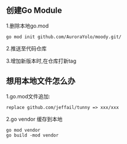 ## 创建Go Module

1.删除本地go.mod

````
go mod init github.com/AuroraYolo/moody.git/
````


2.推送至代码仓库

3.增加新版本时,在仓库打新tag

## 想用本地文件怎么办

1.go.mod文件追加:
```
replace github.com/jeffail/tunny => xxx/xxx
```
2.go vendor 缓存到本地
```
go mod vendor 
go build -mod vendor
```

